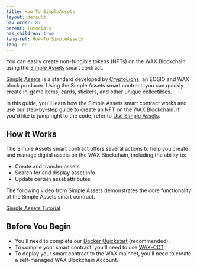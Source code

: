```yaml
---
title: How-To SimpleAssets
layout: default
nav_order: 87
parent: Tutorials
has_children: true
lang-ref: How-To SimpleAssets
lang: en
---
```

 
You can easily create non-fungible tokens (NFTs) on the WAX Blockchain using the <a href="https://github.com/CryptoLions/SimpleAssets" target="_blank">Simple Assets</a> smart contract.

<a href="https://www.simpleassets.io/" target="_blank">Simple Assets</a> is a standard developed by <a href="https://cryptolions.io/" target="_blank">CryptoLions</a>, an EOSIO and WAX block producer. Using the Simple Assets smart contract, you can quickly create in-game items, cards, stickers, and other unique collectibles. 

In this guide, you'll learn how the Simple Assets smart contract works and use our step-by-step guide to create an NFT on the WAX Blockchain. If you'd like to jump right to the code, refer to [Use Simple Assets](/en/tutorials/howto_simpleassets/nft_basics).

## How it Works

The Simple Assets smart contract offers several actions to help you create and manage digital assets on the WAX Blockchain, including the ability to:

* Create and transfer assets
* Search for and display asset info
* Update certain asset attributes

The following video from Simple Assets demonstrates the core functionality of the Simple Assets smart contract.

[Simple Assets Tutorial](https://www.youtube.com/watch?v=UVbvIZfrLdY)

## Before You Begin

* You'll need to complete our [Docker Quickstart](/en/dapp-development/docker-setup/) (recommended).
* To compile your smart contract, you'll need to use [WAX-CDT](/en/dapp-development/wax-cdt/cdt_use).
* To deploy your smart contract to the WAX mainnet, you'll need to create a self-managed WAX Blockchain Account.





